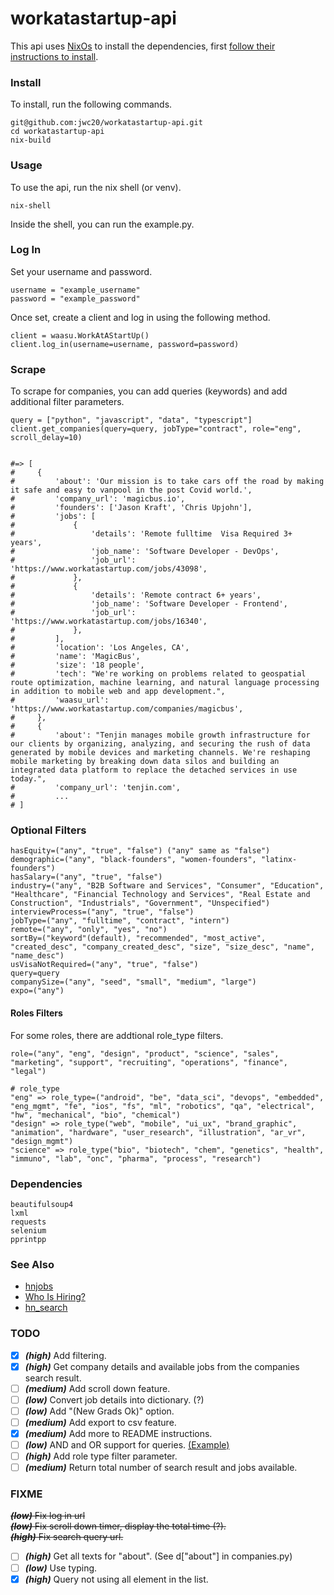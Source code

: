 # workatastartup-api

This api uses [NixOs](https://nixos.org/) to install the dependencies, first [follow their instructions to install](https://nixos.org/download.html#download-nix).

### Install

To install, run the following commands.

```
git@github.com:jwc20/workatastartup-api.git
cd workatastartup-api
nix-build
```

### Usage

To use the api, run the nix shell (or venv).

```
nix-shell
```

Inside the shell, you can run the example.py.

### Log In

Set your username and password.

```
username = "example_username"
password = "example_password"
```

Once set, create a client and log in using the following method.

```
client = waasu.WorkAtAStartUp()
client.log_in(username=username, password=password)
```

### Scrape

To scrape for companies, you can add queries (keywords) and add additional filter parameters.

```
query = ["python", "javascript", "data", "typescript"]
client.get_companies(query=query, jobType="contract", role="eng", scroll_delay=10)


#=> [
#     {
#         'about': 'Our mission is to take cars off the road by making it safe and easy to vanpool in the post Covid world.',
#         'company_url': 'magicbus.io',
#         'founders': ['Jason Kraft', 'Chris Upjohn'],
#         'jobs': [
#             {
#                 'details': 'Remote fulltime  Visa Required 3+ years',
#                 'job_name': 'Software Developer - DevOps',
#                 'job_url': 'https://www.workatastartup.com/jobs/43098',
#             },
#             {
#                 'details': 'Remote contract 6+ years',
#                 'job_name': 'Software Developer - Frontend',
#                 'job_url': 'https://www.workatastartup.com/jobs/16340',
#             },
#         ],
#         'location': 'Los Angeles, CA',
#         'name': 'MagicBus',
#         'size': '18 people',
#         'tech': "We're working on problems related to geospatial route optimization, machine learning, and natural language processing in addition to mobile web and app development.",
#         'waasu_url': 'https://www.workatastartup.com/companies/magicbus',
#     },
#     {
#         'about': "Tenjin manages mobile growth infrastructure for our clients by organizing, analyzing, and securing the rush of data generated by mobile devices and marketing channels. We're reshaping mobile marketing by breaking down data silos and building an integrated data platform to replace the detached services in use today.",
#         'company_url': 'tenjin.com',
#         ...
# ]
```

### Optional Filters

```
hasEquity=("any", "true", "false") ("any" same as "false")
demographic=("any", "black-founders", "women-founders", "latinx-founders")
hasSalary=("any", "true", "false")
industry=("any", "B2B Software and Services", "Consumer", "Education", "Healthcare", "Financial Technology and Services", "Real Estate and Construction", "Industrials", "Government", "Unspecified")
interviewProcess=("any", "true", "false")
jobType=("any", "fulltime", "contract", "intern")
remote=("any", "only", "yes", "no")
sortBy=("keyword"(default), "recommended", "most_active", "created_desc", "company_created_desc", "size", "size_desc", "name", "name_desc")
usVisaNotRequired=("any", "true", "false")
query=query
companySize=("any", "seed", "small", "medium", "large")
expo=("any")
```

#### Roles Filters

For some roles, there are addtional role_type filters.

```
role=("any", "eng", "design", "product", "science", "sales", "marketing", "support", "recruiting", "operations", "finance", "legal")

# role_type
"eng" => role_type=("android", "be", "data_sci", "devops", "embedded", "eng_mgmt", "fe", "ios", "fs", "ml", "robotics", "qa", "electrical", "hw", "mechanical", "bio", "chemical")
"design" => role_type("web", "mobile", "ui_ux", "brand_graphic", "animation", "hardware", "user_research", "illustration", "ar_vr", "design_mgmt")
"science" => role_type("bio", "biotech", "chem", "genetics", "health", "immuno", "lab", "onc", "pharma", "process", "research")
```

### Dependencies

```
beautifulsoup4
lxml
requests
selenium
pprintpp
```

### See Also

- [hnjobs](https://hnjobs.emilburzo.com/)
- [Who Is Hiring?](https://kennytilton.github.io/whoishiring/)
- [hn_search](https://news.ycombinator.com/item?id=10313519)

### TODO

- [x] **_(high)_** Add filtering.
- [x] **_(high)_** Get company details and available jobs from the companies search result.
- [ ] **_(medium)_** Add scroll down feature.
- [ ] **_(low)_** Convert job details into dictionary. (?)
- [ ] **_(low)_** Add "(New Grads Ok)" option.
- [ ] **_(medium)_** Add export to csv feature.
- [x] **_(medium)_** Add more to README instructions.
- [ ] **_(low)_** AND and OR support for queries. [(Example)](https://news.ycombinator.com/item?id=10313519)
- [ ] **_(high)_** Add role type filter parameter.
- [ ] **_(medium)_** Return total number of search result and jobs available.

### FIXME

~~**_(low)_** Fix log in url~~ \
 ~~**_(low)_** Fix scroll down timer, display the total time (?).~~\
~~**_(high)_** Fix search query url.~~

- [ ] **_(high)_** Get all texts for "about". (See d["about"] in companies.py)
- [ ] **_(low)_** Use typing.
- [x] **_(high)_** Query not using all element in the list.
